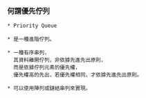 ### 何謂優先佇列
```
* Priority Queue
```
```
* 是一種進階佇列。
```
```
* 一種有序串列，
  其資料離開佇列，非依據先進先出原則，
  而是依據佇列元素的優先權，
  優先權高的先出，若優先權相同，才依據先進先出原則。
```
```
* 可以使用陣列或鏈結串列來實現。
```
